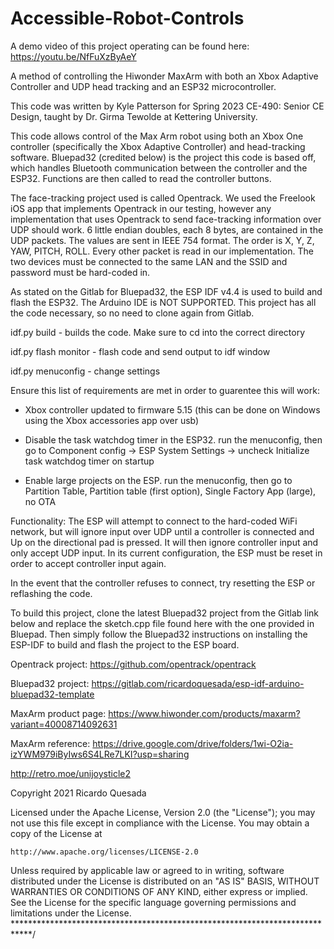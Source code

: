 # Accessible-Robot-Controls
A demo video of this project operating can be found here: https://youtu.be/NfFuXzByAeY

A method of controlling the Hiwonder MaxArm with both an Xbox Adaptive Controller and UDP head tracking and an ESP32 microcontroller.

This code was written by Kyle Patterson for Spring 2023 CE-490: Senior CE Design,
taught by Dr. Girma Tewolde at Kettering University. 

This code allows control of the Max Arm robot using both an Xbox One controller
(specifically the Xbox Adaptive Controller) 
and head-tracking software. Bluepad32 (credited below) is the project this code
is based off, which handles Bluetooth communication between the controller 
and the ESP32. Functions are then called to read the controller buttons. 

The face-tracking project used is called Opentrack. We used the Freelook
iOS app that implements Opentrack in our testing, however any implementation
that uses Opentrack to send face-tracking information over UDP should work. 6 
little endian doubles, each 8 bytes, are contained in the UDP packets.
The values are sent in IEEE 754 format.
The order is X, Y, Z, YAW, PITCH, ROLL. Every other packet is read
in our implementation. The two devices must be connected to the same LAN
and the SSID and password must be hard-coded in. 

As stated on the Gitlab for Bluepad32, the ESP IDF v4.4 is used
to build and flash the ESP32. The Arduino IDE is NOT SUPPORTED. This project
has all the code necessary, so no need to clone again from Gitlab.  

idf.py build  - builds the code. Make sure to cd into the correct directory

idf.py flash monitor - flash code and send output to idf window

idf.py menuconfig - change settings

Ensure this list of requirements are met in order to guarentee this will work:

- Xbox controller updated to firmware 5.15 (this can be done on Windows using the 
Xbox accessories app over usb)

- Disable the task watchdog timer in the ESP32. run the menuconfig, then
go to Component config -> ESP System Settings -> uncheck Initialize
task watchdog timer on startup

- Enable large projects on the ESP. run the menuconfig, then go to Partition
Table, Partition table (first option), Single Factory App (large), no OTA


Functionality:
The ESP will attempt to connect to the hard-coded WiFi network, but will 
ignore input over UDP until a controller is connected and Up on the 
directional pad is pressed. It will then ignore controller input and 
only accept UDP input. In its current configuration, the ESP must be reset in 
order to accept controller input again. 

In the event that the controller refuses to connect, try resetting the ESP 
or reflashing the code. 

To build this project, clone the latest Bluepad32 project from the Gitlab link 
below and replace the sketch.cpp file found here with the one provided in 
Bluepad. Then simply follow the Bluepad32 instructions on installing the 
ESP-IDF to build and flash the project to the ESP board. 



Opentrack project: https://github.com/opentrack/opentrack

Bluepad32 project: https://gitlab.com/ricardoquesada/esp-idf-arduino-bluepad32-template

MaxArm product page: https://www.hiwonder.com/products/maxarm?variant=40008714092631

MaxArm reference: https://drive.google.com/drive/folders/1wi-O2ia-izYWM979iByIws6S4LRe7LKI?usp=sharing



http://retro.moe/unijoysticle2



Copyright 2021 Ricardo Quesada

Licensed under the Apache License, Version 2.0 (the "License");
you may not use this file except in compliance with the License.
You may obtain a copy of the License at

    http://www.apache.org/licenses/LICENSE-2.0

Unless required by applicable law or agreed to in writing, software
distributed under the License is distributed on an "AS IS" BASIS,
WITHOUT WARRANTIES OR CONDITIONS OF ANY KIND, either express or implied.
See the License for the specific language governing permissions and
limitations under the License.
****************************************************************************/
